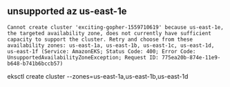 


unsupported az us-east-1e
--
```
Cannot create cluster 'exciting-gopher-1559710619' because us-east-1e, the targeted availability zone, does not currently have sufficient capacity to support the cluster. Retry and choose from these availability zones: us-east-1a, us-east-1b, us-east-1c, us-east-1d, us-east-1f (Service: AmazonEKS; Status Code: 400; Error Code: UnsupportedAvailabilityZoneException; Request ID: 775ea20b-874e-11e9-b648-b741b6bccb57)
```


eksctl create cluster --zones=us-east-1a,us-east-1b,us-east-1d
